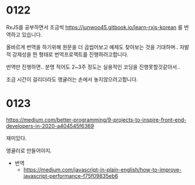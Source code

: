 # 0122

RxJS를 공부하면서 조금씩 https://junwoo45.gitbook.io/learn-rxjs-korean 를 번역하고 있습니다.

올바르게 번역을 하기위해 원문을 더 곱씹어보고 예제도 찾아보는 것을 기대하며.. 자발적 강제성을 띈 형태로 번역프로젝트를 진행하려고합니다.

번역만 진행하면.. 분명 적어도 2~3주 정도는 실용적인 코딩을 진행못할것같아서..

조금 시간이 걸리더라도 앵귤러는 손에서 놓지않으려고합니다.



# 0123

https://medium.com/better-programming/9-projects-to-inspire-front-end-developers-in-2020-a404545f6369

재미있다.

앵귤러로 만들어야지.

- 번역
  - https://medium.com/javascript-in-plain-english/how-to-improve-javascript-performance-f75f09835eb6